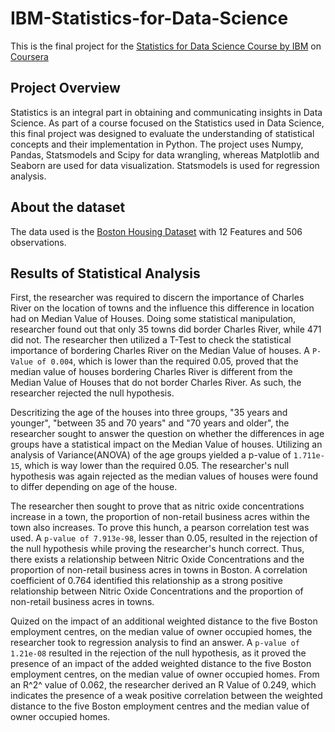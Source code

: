 # IBM-Statistics-for-Data-Science

This is the final project for the [Statistics for Data Science Course by IBM](
https://www.coursera.org/learn/statistics-for-data-science-python) on [Coursera](https://www.coursera.org/)

## Project Overview

Statistics is an integral part in obtaining and communicating insights in Data Science. As part of a course focused on the Statistics used in Data Science, this final project was designed to evaluate the understanding of statistical concepts and their implementation in Python. The project uses Numpy, Pandas, Statsmodels and Scipy for data wrangling, whereas Matplotlib and Seaborn are used for data visualization. Statsmodels is used for regression analysis.

## About the dataset

The data used is the [Boston Housing Dataset](https://cf-courses-data.s3.us.cloud-object-storage.appdomain.cloud/IBMDeveloperSkillsNetwork-ST0151EN-SkillsNetwork/labs/boston_housing.csv') with 12 Features and 506 observations.

## Results of Statistical Analysis

First, the researcher was required to discern the importance of Charles River on the location of towns and the influence this difference in location had on Median Value of Houses. Doing some statistical manipulation, researcher found out that only 35 towns did border Charles River, while 471 did not. The researcher then utilized a T-Test to check the statistical importance of bordering Charles River on the Median Value of houses. A `P-Value of 0.004`, which is lower than the required 0.05, proved that the median value of houses bordering Charles River is different from the Median Value of Houses that do not border Charles River. As such, the researcher rejected the null hypothesis.

Descritizing the age of the houses into three groups, "35 years and younger", "between 35 and 70 years" and "70 years and older", the researcher sought to answer the question on whether the differences in age groups have a statistical impact on the Median Value of houses. Utilizing an analysis of Variance(ANOVA) of the age groups yielded a p-value of `1.711e-15`, which is way lower than the required 0.05. The researcher's null hypothesis was again rejected as the median values of houses were found to differ depending on age of the house.

The researcher then sought to prove that as nitric oxide concentrations increase in a town, the proportion of non-retail business acres within the town also increases. To prove this hunch, a pearson correlation test was used. A `p-value of 7.913e-98`, lesser than 0.05, resulted in the rejection of the null hypothesis while proving the researcher's hunch correct. Thus, there exists a relationship between Nitric Oxide Concentrations and the proportion of non-retail business acres in towns in Boston. A correlation coefficient of 0.764 identified this relationship as a strong positive relationship between Nitric Oxide Concentrations and the proportion of non-retail business acres in towns.

Quized on the impact of an additional weighted distance to the five Boston employment centres, on the median value of owner occupied homes, the researcher took to regression analysis to find an answer. A `p-value of 1.21e-08` resulted in the rejection of the null hypothesis, as it proved the presence of an impact of the added weighted distance to the five Boston employment centres, on the median value of owner occupied homes. From an R^2^ value of 0.062, the researcher derived an R Value of 0.249, which indicates the presence of a weak positive correlation between the weighted distance to the five Boston employment centres and the median value of owner occupied homes.

